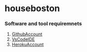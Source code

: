 # houseboston

### Software and tool requiremnets

1. [GithubAccount](https://github.com)
2. [VsCodeIDE](https://code.visualstudio.com)
3. [HerokuAccount](https://heroku.com)